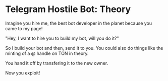 # Telegram Hostile Bot: Theory

Imagine you hire me, the best bot developer in the planet because you came to my page! 

"Hey, I want to hire you to build my bot, will you do it?"

So I build your bot and then, send it to you. You could also do things like the minting of a @ handle on TON in theory.

You hand it off by transfering it to the new owner.

Now you exploit!
